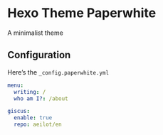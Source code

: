 # Hexo Theme Paperwhite
A minimalist theme

## Configuration
Here’s the `_config.paperwhite.yml`
```yml
menu:
  writing: /
  who am I?: /about

giscus:
  enable: true
  repo: aeilot/en
```

